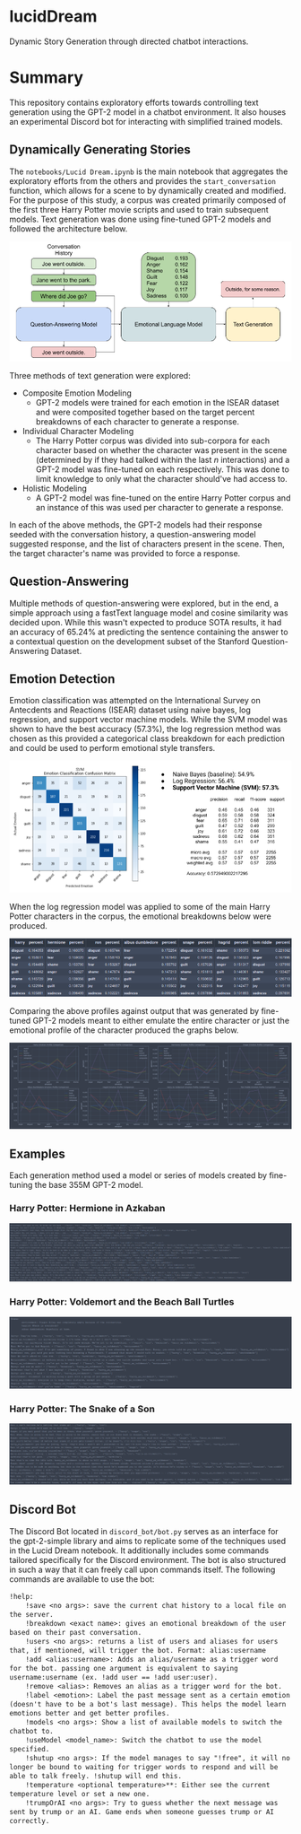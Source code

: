 # lucidDream
Dynamic Story Generation through directed chatbot interactions.

# Summary
This repository contains exploratory efforts towards controlling text generation using the GPT-2 model in a chatbot environment. It also houses an experimental Discord bot for interacting with simplified trained models.

## Dynamically Generating Stories
The `notebooks/Lucid Dream.ipynb` is the main notebook that aggregates the exploratory efforts from the others and provides the `start_conversation` function, which allows for a scene to by dynamically created and modified. For the purpose of this study, a corpus was created primarily composed of the first three Harry Potter movie scripts and used to train subsequent models. Text generation was done using fine-tuned GPT-2 models and followed the architecture below.

![Lucid Dram Architecutre](docs/architecture.png)

Three methods of text generation were explored:
- Composite Emotion Modeling
    - GPT-2 models were trained for each emotion in the ISEAR dataset and were composited together based on the target percent breakdowns of each character to generate a response.
- Individual Character Modeling
    - The Harry Potter corpus was divided into sub-corpora for each character based on whether the character was present in the scene (determined by if they had talked within the last *n* interactions) and a GPT-2 model was fine-tuned on each respectively. This was done to limit knowledge to only what the character should've had access to.
- Holistic Modeling
    - A GPT-2 model was fine-tuned on the entire Harry Potter corpus and an instance of this was used per character to generate a response.

In each of the above methods, the GPT-2 models had their response seeded with the conversation history, a question-answering model suggested response, and the list of characters present in the scene. Then, the target character's name was provided to force a response.

## Question-Answering
Multiple methods of question-answering were explored, but in the end, a simple approach using a fastText language model and cosine similarity was decided upon. While this wasn't expected to produce SOTA results, it had an accuracy of 65.24% at predicting the sentence containing the answer to a contextual question on the development subset of the Stanford Question-Answering Dataset.

## Emotion Detection

Emotion classification was attempted on the International Survey on Antecdents and Reactions (ISEAR) dataset using naive bayes, log regression, and support vector machine models. While the SVM model was shown to have the best accuracy (57.3%), the log regression method was chosen as this provided a categorical class breakdown for each prediction and could be used to perform emotional style transfers.

![Emotion Classification Accuracy](docs/classifying_emotion.png)

When the log regression model was applied to some of the main Harry Potter characters in the corpus, the emotional breakdowns below were produced.

![Harry Potter Emotion Profiles](docs/harry_potter_profiles.png)

Comparing the above profiles against output that was generated by fine-tuned GPT-2 models meant to either emulate the entire character or just the emotional profile of the character produced the graphs below.

![Generated Character Profiles](docs/emotion_profile_comparisons.png)

## Examples

Each generation method used a model or series of models created by fine-tuning the base 355M GPT-2 model.

### Harry Potter: Hermione in Azkaban
![Hermione in Azkaban generated story](docs/hermione_in_azkaban.png)

### Harry Potter: Voldemort and the Beach Ball Turtles
![Beach Ball Turtles generated story](docs/beachball_turtles.png)

### Harry Potter: The Snake of a Son
![Snake of a Son generated story](docs/snake_of_a_son.png)

## Discord Bot
The Discord Bot located in `discord_bot/bot.py` serves as an interface for the gpt-2-simple library and aims to replicate some of the techniques used in the Lucid Dream notebook. It additionally includes some commands tailored specifically for the Discord environment. The bot is also structured in such a way that it can freely call upon commands itself. The following commands are available to use the bot:
```
!help:
    !save <no args>: save the current chat history to a local file on the server.
    !breakdown <exact name>: gives an emotional breakdown of the user based on their past conversation.
    !users <no args>: returns a list of users and aliases for users that, if mentioned, will trigger the bot. Format: alias:username
    !add <alias:username>: Adds an alias/username as a trigger word for the bot. passing one argument is equivalent to saying username:username (ex. !add user == !add user:user).
    !remove <alias>: Removes an alias as a trigger word for the bot.
    !label <emotion>: Label the past message sent as a certain emotion (doesn't have to be a bot's last message). This helps the model learn emotions better and get better profiles.
    !models <no args>: Show a list of available models to switch the chatbot to.
    !useModel <model_name>: Switch the chatbot to use the model specified.
    !shutup <no args>: If the model manages to say "!free", it will no longer be bound to waiting for trigger words to respond and will be able to talk freely. !shutup will end this.
    !temperature <optional temperature>**: Either see the current temperature level or set a new one.
    !trumpOrAI <no args>: Try to guess whether the next message was sent by trump or an AI. Game ends when someone guesses trump or AI correctly.
```
